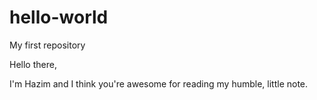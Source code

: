 # hello-world
My first repository

Hello there,

I'm Hazim and I think you're awesome for reading my humble, little note.
